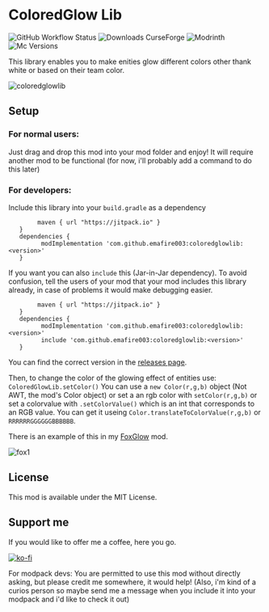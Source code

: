 # ColoredGlow Lib
![GitHub Workflow Status](https://img.shields.io/github/workflow/status/Emafire003/ColoredGlowLib/build?style=flat-square)
![Downloads CurseForge](https://cf.way2muchnoise.eu/full_coloreglowlib_downloads.svg?badge_style=flat)
![Modrinth](https://img.shields.io/modrinth/dt/coloredglowlib?color=green&label=Modrinth%20downloads&style=flat-square)
![Mc Versions](https://cf.way2muchnoise.eu/versions/Minecraft%20versions_coloredglowlib_all.svg?badge_style=flat)

This library enables you to make enities glow different colors other thank white or based on their team color.

![coloredglowlib](?)

## Setup
### For normal users:
Just drag and drop this mod into your mod folder and enjoy! It will require another mod to be functional (for now, i'll probably add a command to do this later)

### For developers:
Include this library into your `build.gradle` as a dependency
```repositories {
        maven { url "https://jitpack.io" }
   }
   dependencies {
         modImplementation 'com.github.emafire003:coloredglowlib:<version>'
   }
```
If you want you can also `include` this (Jar-in-Jar dependency). To avoid confusion, tell the users of your mod that your mod includes this library already, in case of problems it would make debugging easier.
```repositories {
        maven { url "https://jitpack.io" }
   }
   dependencies {
         modImplementation 'com.github.emafire003:coloredglowlib:<version>'
         include 'com.github.emafire003:coloredglowlib:<version>'
   }
```

You can find the correct version in the [releases page](https://github.com/Emafire003/ColoredGlowLib).

Then, to change the color of the glowing effect of entities use:
`ColoredGlowLib.setColor()`
You can use a `new Color(r,g,b)` object (Not AWT, the mod's Color object) or set a an rgb color with `setColor(r,g,b)` or set a colorvalue with `.setColorValue()` which is an int that corresponds to an RGB value. You can get it useing `Color.translateToColorValue(r,g,b)` or `RRRRRRGGGGGGBBBBBB`.

There is an example of this in my [FoxGlow](https://github.com/Emafire003/FoxGlow) mod.

![fox1](https://user-images.githubusercontent.com/29462910/152815217-8ca8abcf-2dfe-4c20-8235-84013a047c1e.png)

## License

This mod is available under the MIT License.

## Support me
If you would like to offer me a coffee, here you go.

[![ko-fi](https://ko-fi.com/img/githubbutton_sm.svg)](https://ko-fi.com/S6S88307C)

For modpack devs: You are permitted to use this mod without directly asking, but please credit me somewhere, it would help! (Also, i'm kind of a curios person so maybe send me a message when you include it into your modpack and i'd like to check it out)
